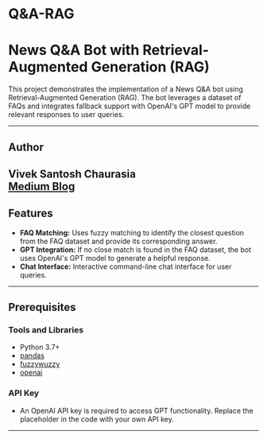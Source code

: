 # Q&amp;A-RAG
 

# News Q&A Bot with Retrieval-Augmented Generation (RAG)

This project demonstrates the implementation of a News Q&A bot using Retrieval-Augmented Generation (RAG). The bot leverages a dataset of FAQs and integrates fallback support with OpenAI's GPT model to provide relevant responses to user queries.

---

## Author
 
**Vivek Santosh Chaurasia**  
[Medium Blog](https://medium.com/@vivekschaurasia/building-a-news-q-a-bot-a-step-by-step-guide-to-real-time-retrieval-augmented-generation-rag-783630c580ab)  
---

## Features

- **FAQ Matching:** Uses fuzzy matching to identify the closest question from the FAQ dataset and provide its corresponding answer.
- **GPT Integration:** If no close match is found in the FAQ dataset, the bot uses OpenAI's GPT model to generate a helpful response.
- **Chat Interface:** Interactive command-line chat interface for user queries.

---

## Prerequisites

### Tools and Libraries
- Python 3.7+
- [pandas](https://pandas.pydata.org/)
- [fuzzywuzzy](https://github.com/seatgeek/fuzzywuzzy)
- [openai](https://platform.openai.com/docs)

### API Key
- An OpenAI API key is required to access GPT functionality. Replace the placeholder in the code with your own API key.

---




